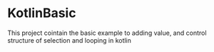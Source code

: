 # KotlinBasic

This project cointain the basic example to adding value, and control structure of selection and looping in kotlin
